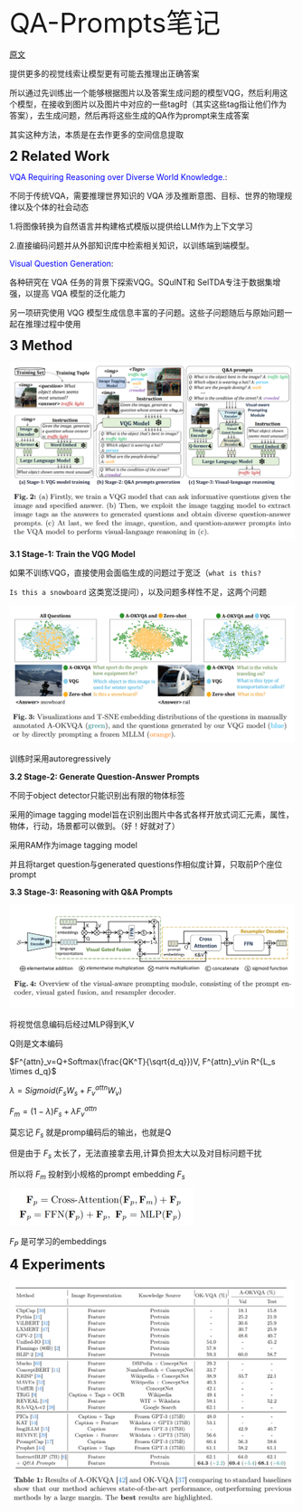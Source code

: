 <font size=8>QA-Prompts笔记</font>



[原文](https://arxiv.org/pdf/2401.10712)



提供更多的视觉线索让模型更有可能去推理出正确答案

所以通过先训练出一个能够根据图片以及答案生成问题的模型VQG，然后利用这个模型，在接收到图片以及图片中对应的一些tag时（其实这些tag指让他们作为答案），去生成问题，然后再将这些生成的QA作为prompt来生成答案

其实这种方法，本质是在去作更多的空间信息提取



<font size=5>**2 Related Work**</font>

<font color=blue>VQA Requiring Reasoning over Diverse World Knowledge.</font>:

不同于传统VQA，需要推理世界知识的 VQA 涉及推断意图、目标、世界的物理规律以及个体的社会动态

1.将图像转换为自然语言并构建格式模版以提供给LLM作为上下文学习

2.直接编码问题并从外部知识库中检索相关知识，以训练端到端模型。

<font color=blue>Visual Question Generation</font>:

各种研究在 VQA 任务的背景下探索VQG。SQuINT和 SelTDA专注于数据集增强，以提高 VQA 模型的泛化能力

另一项研究使用 VQG 模型生成信息丰富的子问题。这些子问题随后与原始问题一起在推理过程中使用



<font size=5>**3 Method**</font>

<img src="../论文阅读笔记/img/QA-Prompts(1).png" alt="QA-Prompts(1)" style="zoom:50%;" />

**3.1 Stage-1: Train the VQG Model**

如果不训练VQG，直接使用会面临生成的问题过于宽泛（`what is this?`

`Is this a snowboard` 这类宽泛提问），以及问题多样性不足，这两个问题

<img src="../论文阅读笔记/img/QA-Prompts(2).png" alt="QA-Prompts(2)" style="zoom:50%;" />

训练时采用autoregressively 



**3.2 Stage-2: Generate Question-Answer Prompts**

不同于object detector只能识别出有限的物体标签

采用的image tagging model旨在识别出图片中各式各样开放式词汇元素，属性，物体，行动，场景都可以做到。（好！好就对了）

采用RAM作为image tagging model

并且将target question与generated questions作相似度计算，只取前P个座位prompt



**3.3 Stage-3: Reasoning with Q&A Prompts**

<img src="../论文阅读笔记/img/QA-Prompts(3).png" alt="QA-Prompts(3)" style="zoom:50%;" />

将视觉信息编码后经过MLP得到K,V

Q则是文本编码

$F^{attn}_v=Q+Softmax(\frac{QK^T}{\sqrt{d_q}})V, F^{attn}_v\in R^{L_s \times d_q}$

$\lambda=Sigmoid(F_sW_s+F^{attn}_vW_v)$

$F_m=(1-\lambda)F_s+\lambda F^{attn}_v$

莫忘记 $F_s$ 就是promp编码后的输出，也就是Q

但是由于 $F_s$ 太长了，无法直接拿去用,计算负担太大以及对目标问题干扰

所以将 $F_m$ 投射到小规格的prompt embedding $F_s$

<img src="../论文阅读笔记/img/QA-Prompts(4).png" alt="QA-Prompts(4)" style="zoom:50%;" />

$F_P$ 是可学习的embeddings



<font size=5>**4 Experiments**</font>

<img src="../论文阅读笔记/img/QA-Prompts(5).png" alt="QA-Prompts(5)" style="zoom:50%;" />